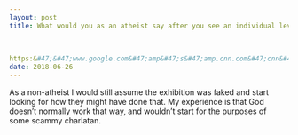 ```yaml
---
layout: post
title: What would you as an atheist say after you see an individual levitate 6 inches off the ground during an exorcism? How can you explain it?
    
        
    
https:&#47;&#47;www.google.com&#47;amp&#47;s&#47;amp.cnn.com&#47;cnn&#47;2017&#47;08&#47;04&#47;health&#47;exorcism-doctor&#47;index.html
date: 2018-06-26
---
```


<p>As a non-atheist I would still assume the exhibition was faked and start looking for how they might have done that. My experience is that God doesn’t normally work that way, and wouldn’t start for the purposes of some scammy charlatan.</p>

